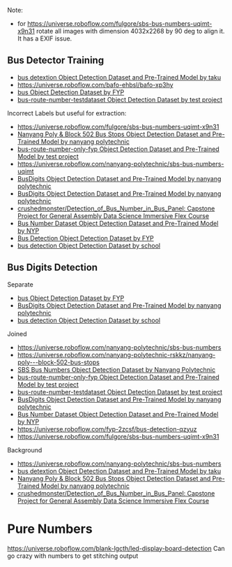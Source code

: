 Note:

- for https://universe.roboflow.com/fulgore/sbs-bus-numbers-uqimt-x9n31 rotate all images with dimension 4032x2268 by 90 deg to align it. It has a EXIF issue.



## Bus Detector Training

- [bus detextion Object Detection Dataset and Pre-Trained Model by taku](https://universe.roboflow.com/taku-3grva/bus-detextion)
- https://universe.roboflow.com/bafo-ehbsl/bafo-xp3hy
- [bus Object Detection Dataset by FYP](https://universe.roboflow.com/fyp-axpvy/bus-emts1)
- [bus-route-number-testdataset Object Detection Dataset by test project](https://universe.roboflow.com/test-project-csgdb/bus-route-number-testdataset)

Incorrect Labels but useful for extraction:
- https://universe.roboflow.com/fulgore/sbs-bus-numbers-uqimt-x9n31
- [Nanyang Poly & Block 502 Bus Stops Object Detection Dataset and Pre-Trained Model by nanyang polytechnic](https://universe.roboflow.com/nanyang-polytechnic-rskkz/nanyang-poly---block-502-bus-stops)
- [bus-route-number-only-fyp Object Detection Dataset and Pre-Trained Model by test project](https://universe.roboflow.com/test-project-csgdb/bus-route-number-only-fyp)
- https://universe.roboflow.com/nanyang-polytechnic/sbs-bus-numbers-uqimt
- [BusDigits Object Detection Dataset and Pre-Trained Model by nanyang polytechnic](https://universe.roboflow.com/nanyang-polytechnic-rskkz/busdigits)
- [BusDigits Object Detection Dataset and Pre-Trained Model by nanyang polytechnic](https://universe.roboflow.com/nanyang-polytechnic-rskkz/busdigits)
- [crushedmonster/Detection_of_Bus_Number_in_Bus_Panel: Capstone Project for General Assembly Data Science Immersive Flex Course](https://github.com/crushedmonster/Detection_of_Bus_Number_in_Bus_Panel/tree/master)
- [Bus Number Dataset Object Detection Dataset and Pre-Trained Model by NYP](https://universe.roboflow.com/nyp/bus-number-dataset)
- [Bus Detection  Object Detection Dataset by FYP](https://universe.roboflow.com/fyp-2zcsf/bus-detection-qzyuz)
- [bus detection Object Detection Dataset by school](https://universe.roboflow.com/school-yghmi/bus-detection-utpws)

## Bus Digits Detection

Separate
- [bus Object Detection Dataset by FYP](https://universe.roboflow.com/fyp-axpvy/bus-emts1)
- [BusDigits Object Detection Dataset and Pre-Trained Model by nanyang polytechnic](https://universe.roboflow.com/nanyang-polytechnic-rskkz/busdigits)
- [bus detection Object Detection Dataset by school](https://universe.roboflow.com/school-yghmi/bus-detection-utpws)

Joined
- https://universe.roboflow.com/nanyang-polytechnic/sbs-bus-numbers
- https://universe.roboflow.com/nanyang-polytechnic-rskkz/nanyang-poly---block-502-bus-stops
- [SBS Bus Numbers Object Detection Dataset by Nanyang Polytechnic](https://universe.roboflow.com/nanyang-polytechnic/sbs-bus-numbers-uqimt)
- [bus-route-number-only-fyp Object Detection Dataset and Pre-Trained Model by test project](https://universe.roboflow.com/test-project-csgdb/bus-route-number-only-fyp)
- [bus-route-number-testdataset Object Detection Dataset by test project](https://universe.roboflow.com/test-project-csgdb/bus-route-number-testdataset)
- [BusDigits Object Detection Dataset and Pre-Trained Model by nanyang polytechnic](https://universe.roboflow.com/nanyang-polytechnic-rskkz/busdigits)
- [Bus Number Dataset Object Detection Dataset and Pre-Trained Model by NYP](https://universe.roboflow.com/nyp/bus-number-dataset)
- https://universe.roboflow.com/fyp-2zcsf/bus-detection-qzyuz
- https://universe.roboflow.com/fulgore/sbs-bus-numbers-uqimt-x9n31


Background
- https://universe.roboflow.com/nanyang-polytechnic/sbs-bus-numbers
- [bus detextion Object Detection Dataset and Pre-Trained Model by taku](https://universe.roboflow.com/taku-3grva/bus-detextion)
- [Nanyang Poly & Block 502 Bus Stops Object Detection Dataset and Pre-Trained Model by nanyang polytechnic](https://universe.roboflow.com/nanyang-polytechnic-rskkz/nanyang-poly---block-502-bus-stops)
- [crushedmonster/Detection_of_Bus_Number_in_Bus_Panel: Capstone Project for General Assembly Data Science Immersive Flex Course](https://github.com/crushedmonster/Detection_of_Bus_Number_in_Bus_Panel/tree/master)



# Pure Numbers

https://universe.roboflow.com/blank-lgcth/led-display-board-detection
Can go crazy with numbers to get stitching output